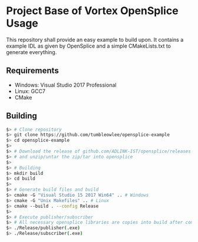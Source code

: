 # Project Base of Vortex OpenSplice Usage

This repository shall provide an easy example to build upon. It contains a example IDL as given by OpenSplice and a simple CMakeLists.txt to generate everything.

## Requirements

* Windows: Visual Studio 2017 Professional
* Linux: GCC7
* CMake 

## Building

```bash
$> # Clone repository 
$> git clone https://github.com/tumbleowlee/opensplice-example
$> cd opensplice-example
$>
$> # Download the release of github.com/ADLINK-IST/opensplice/releases 
$> # and unzip/untar the zip/tar into opensplice
$>
$> # Building 
$> mkdir build
$> cd build
$>
$> # Generate build files and build 
$> cmake -G "Visual Studio 15 2017 Win64" .. # Windows
$> cmake -G "Unix Makefiles" .. # Linux
$> cmake --build . --config Release
$>
$> # Execute publisher/subscriber
$> # All necessary opensplice libraries are copies into build after compilation
$> ./Release/publisher(.exe)
$> ./Release/subscriber(.exe)
```